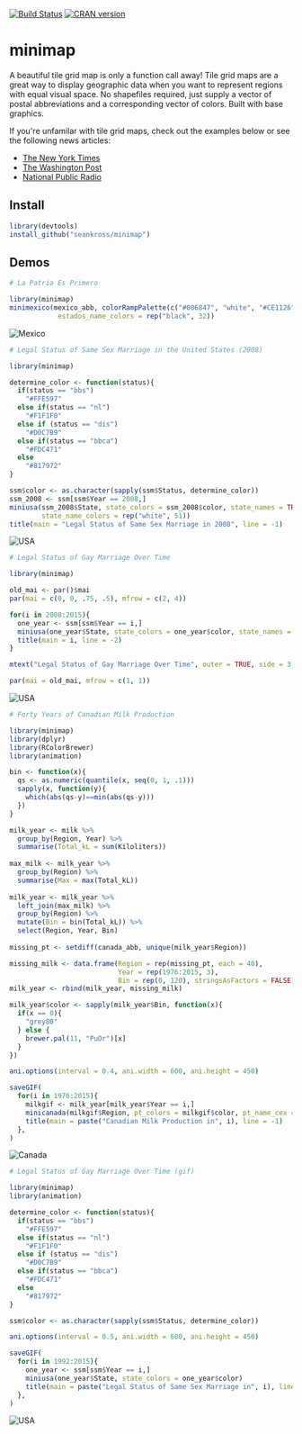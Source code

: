 [![Build Status](https://travis-ci.org/seankross/minimap.svg?branch=master)](https://travis-ci.org/seankross/minimap) [![CRAN version](http://www.r-pkg.org/badges/version/minimap)](https://cran.r-project.org/web/packages/minimap/index.html)

# minimap

A beautiful tile grid map is only a function call away! Tile grid maps are a
great way to display geographic data when you want to represent regions with
equal visual space. No shapefiles required, just supply a vector of postal 
abbreviations and a corresponding vector of colors. Built with base graphics.

If you're unfamilar with tile grid maps, check out the examples below or see the
following news articles:

- [The New York Times](http://www.nytimes.com/interactive/2015/03/04/us/gay-marriage-state-by-state.html)
- [The Washington Post](https://www.washingtonpost.com/graphics/national/minimum-wage/)
- [National Public Radio](http://blog.apps.npr.org/2015/05/11/hex-tile-maps.html)

## Install

```r
library(devtools)
install_github("seankross/minimap")
```

## Demos

```r
# La Patria Es Primero

library(minimap)
minimexico(mexico_abb, colorRampPalette(c("#006847", "white", "#CE1126"))(32), 
            estados_name_colors = rep("black", 32))
```

![Mexico](https://raw.githubusercontent.com/seankross/minimap/gh-pages/images/mexico.png)

```r
# Legal Status of Same Sex Marriage in the United States (2008)

library(minimap)

determine_color <- function(status){
  if(status == "bbs")
    "#FFE597"
  else if(status == "nl")
    "#F1F1F0"
  else if (status == "dis")
    "#D0C7B9"
  else if(status == "bbca")
    "#FDC471"
  else
    "#817972"
}

ssm$color <- as.character(sapply(ssm$Status, determine_color))
ssm_2008 <- ssm[ssm$Year == 2008,]
miniusa(ssm_2008$State, state_colors = ssm_2008$color, state_names = TRUE,
        state_name_colors = rep("white", 51))
title(main = "Legal Status of Same Sex Marriage in 2008", line = -1)
```

![USA](https://raw.githubusercontent.com/seankross/minimap/gh-pages/images/usa.png)

```r
# Legal Status of Gay Marriage Over Time

library(minimap)

old_mai <- par()$mai
par(mai = c(0, 0, .75, .5), mfrow = c(2, 4))

for(i in 2008:2015){
  one_year <- ssm[ssm$Year == i,]
  miniusa(one_year$State, state_colors = one_year$color, state_names = FALSE)
  title(main = i, line = -2)
}

mtext("Legal Status of Gay Marriage Over Time", outer = TRUE, side = 3, line = -2)

par(mai = old_mai, mfrow = c(1, 1))
```

![USA](https://raw.githubusercontent.com/seankross/minimap/gh-pages/images/usam.png)

```r
# Forty Years of Canadian Milk Production

library(minimap)
library(dplyr)
library(RColorBrewer)
library(animation)

bin <- function(x){
  qs <- as.numeric(quantile(x, seq(0, 1, .1)))
  sapply(x, function(y){
    which(abs(qs-y)==min(abs(qs-y)))
  })
}

milk_year <- milk %>%
  group_by(Region, Year) %>%
  summarise(Total_kL = sum(Kiloliters)) 
  
max_milk <- milk_year %>%
  group_by(Region) %>%
  summarise(Max = max(Total_kL))
  
milk_year <- milk_year %>%
  left_join(max_milk) %>%
  group_by(Region) %>%
  mutate(Bin = bin(Total_kL)) %>%
  select(Region, Year, Bin)
  
missing_pt <- setdiff(canada_abb, unique(milk_year$Region))

missing_milk <- data.frame(Region = rep(missing_pt, each = 40), 
                           Year = rep(1976:2015, 3),
                           Bin = rep(0, 120), stringsAsFactors = FALSE)
milk_year <- rbind(milk_year, missing_milk)

milk_year$color <- sapply(milk_year$Bin, function(x){
  if(x == 0){
    "grey80"
  } else {
    brewer.pal(11, "PuOr")[x]
  }
})

ani.options(interval = 0.4, ani.width = 600, ani.height = 450)

saveGIF(
  for(i in 1976:2015){
    milkgif <- milk_year[milk_year$Year == i,]
    minicanada(milkgif$Region, pt_colors = milkgif$color, pt_name_cex = 1.5)
    title(main = paste("Canadian Milk Production in", i), line = -1)
  },
)
```

![Canada](https://raw.githubusercontent.com/seankross/minimap/gh-pages/images/canada.gif)


```r
# Legal Status of Gay Marriage Over Time (gif)

library(minimap)
library(animation)

determine_color <- function(status){
  if(status == "bbs")
    "#FFE597"
  else if(status == "nl")
    "#F1F1F0"
  else if (status == "dis")
    "#D0C7B9"
  else if(status == "bbca")
    "#FDC471"
  else
    "#817972"
}

ssm$color <- as.character(sapply(ssm$Status, determine_color))

ani.options(interval = 0.5, ani.width = 600, ani.height = 450)

saveGIF(
  for(i in 1992:2015){
    one_year <- ssm[ssm$Year == i,]
    miniusa(one_year$State, state_colors = one_year$color)
    title(main = paste("Legal Status of Same Sex Marriage in", i), line = -1)
  },
)
```

![USA](https://raw.githubusercontent.com/seankross/minimap/gh-pages/images/usa.gif)